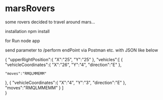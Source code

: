 # marsRovers
some rovers decided to travel around mars...


installation
npm install

for Run
node app

send parameter to /perform endPoint via Postman etc. with JSON like below


{
    "upperRightPosition":{
      "X":"25",
      "Y":"25"
    },
"vehicles":[
    {
    "vehicleCoordinates":{
      "X":"26",
      "Y":"4",
      "direction":"E"
    },

    "moves":"RMQLMMEMM"
  },
  {
    "vehicleCoordinates":{
      "X":"4",
      "Y":"3",
      "direction":"E"
    },
    "moves":"RMQLMMEMM"
  }
]    
}
